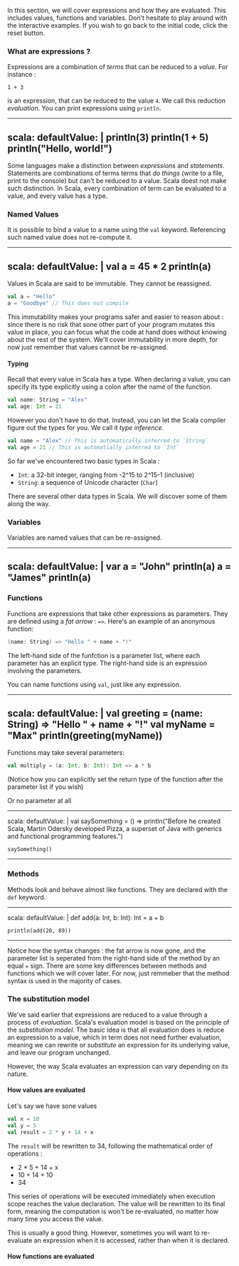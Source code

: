 In this section, we will cover expressions and how they are evaluated. This includes values, functions and variables.
Don't hesitate to play around with the interactive examples. If you wish to go back to the initial code, click the reset
button.

### What are expressions ?

Expressions are a combination of *terms* that can be reduced to a *value*. For instance :

```
1 + 3
```

is an expression, that can be reduced to the value `4`. We call this reduction *evaluation*. You can print
expressions using `println`.

----
scala:
  defaultValue: |
    println(3) 
    println(1 + 5)
    println("Hello, world!")
----

Some languages make a distinction between *expressions* and *statements*. Statements are combinations of terms terms that
*do things* (write to a file, print to the console) but can't be reduced to a value. Scala doest not make such distinction.
In Scala, every combination of term can be evaluated to a value, and every value has a type.

### Named Values

It is possible to bind a value to a name using the `val` keyword. 
Referencing such named value does not re-compute it.

----
scala:
  defaultValue: |
    val a = 45 * 2
    println(a)
----

Values in Scala are said to be immutable. They cannot be reassigned.

```scala
val a = "Hello"
a = "Goodbye" // This does not compile
```

This immutability makes your programs safer and easier to reason about : since there is no risk that
sone other part of your program mutates this value in place, you can focus what the code at hand does without
knowing about the rest of the system. We'll cover immutability in more depth, for now just remember that values
cannot be re-assigned.

#### Typing

Recall that every value in Scala has a type. When declaring a value, you can specify its type explicitly using
a colon after the name of the function.

```scala
val name: String = "Alex"
val age: Int = 21
```

However you don't have to do that. Instead, you can let the Scala compiler figure out the types for you.
We call it *type inference*.

```scala
val name = "Alex" // This is automatically inferred to `String`
val age = 21 // This is automatially inferred to `Int`
```

So far we've encountered two basic types in Scala :

- `Int`: a 32-bit integer, ranging from -2^15 to 2^15-1 (inclusive)
- `String`: a sequence of Unicode character (`Char`)

There are several other data types in Scala. We will discover some of them along the way.

### Variables

Variables are named values that can be re-assigned.

----
scala:
  defaultValue: |
    var a = "John"
    println(a)
    a = "James"
    println(a)
----

### Functions

Functions are expressions that take other expressions as parameters. They are defined using a *fat arrow* : `=>`.
Here's an example of an anonymous function:

```scala
(name: String) => "Hello " + name + "!"
```
The left-hand side of the funfction is a parameter list, where each parameter has an explicit type. The right-hand side
is an expression involving the parameters.

You can name functions using `val`, just like any expression.

----
scala:
  defaultValue: |
    val greeting = (name: String) => "Hello " + name + "!"
    val myName = "Max"
    println(greeting(myName))
----

Functions may take several parameters:

```scala
val multiply = (a: Int, b: Int): Int => a * b
```

(Notice how you can explicitly set the return type of the function after the parameter list if you wish)

Or no parameter at all

----
scala:
  defaultValue: |
    val saySomething = () => println("Before he created Scala, Martin Odersky developed Pizza, a superset of Java with generics and functional programming features.")

    saySomething()
----

### Methods

Methods look and behave almost like functions. They are declared with the `def` keyword.

----
scala:
  defaultValue: |
    def add(a: Int, b: Int): Int = a + b

    println(add(20, 89))
----

Notice how the syntax changes : the fat arrow is now gone, and the parameter list is seperated from the right-hand side of the method by an equal `=` sign.
There are some key differences between methods and functions which we will cover later. For now, just remmeber that the method syntax is used in the majority of cases.

### The substitution model

We've said earlier that expressions are reduced to a value through a process of *evaluation*. Scala's evaluation model is based on the principle of the *substitution model*.
The basic idea is that all evaluation does is reduce an expression to a value, which in term does not need further evaluation, meaning we can rewrite or *substitute* an expression
for its underlying value, and leave our program unchanged.

However, the way Scala evaluates an expression can vary depending on its nature.

#### How values are evaluated

Let's say we have sone values

```scala
val x = 10
val y = 5
val result = 2 * y + 14 + x
```

The `result` will be rewritten to 34, following the mathematical order of operations :

- 2 * 5 + 14 + x
- 10 + 14 + 10
- 34

This series of operations will be executed immediately when execution scope reaches the value declaration. The value will be rewritten to its final form, meaning the
computation is won't be re-evaluated, no matter how many time you access the value.

This is usually a good thing. However, sometimes you will want to re-evaluate an expression when it is accessed, rather than when it is declared.

#### How functions are evaluated